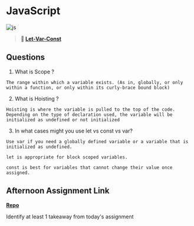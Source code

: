 # JavaScript

![js](https://bcw.blob.core.windows.net/public/img/courses/js.gif)

> **📖 [Let-Var-Const](https://codeworksacademy.com/fs-student-guide/resources/wk2/01-Let-Var-Const)**

## Questions

1. What is Scope ?

```
The range within which a variable exists. (As in, globally, or only within a function, or only within its curly-brace bound block)
```

2. What is Hoisting ?
```
Hoisting is where the variable is pulled to the top of the code. Depending on the type of declaration used, the variable will be initialized as undefined or not initialized
```

3. In what cases might you use let vs const vs var?

```
Use var if you need a globally defined variable or a variable that is initialized as undefined. 

let is appropriate for block scoped variables.

const is best for variables that cannot change their value once assigned.
```

## Afternoon Assignment Link

**[Repo](https://github.com/TaylorBruun/<ASSIGNMENT_REPO>)**

Identify at least 1 takeaway from today's assignment

